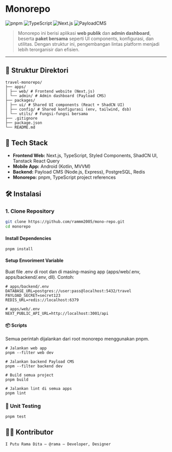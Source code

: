 # Monorepo

![pnpm](https://img.shields.io/badge/pnpm-workspaces-yellow?style=flat-square&logo=pnpm)
![TypeScript](https://img.shields.io/badge/TypeScript-blue?style=flat-square&logo=typescript)
![Next.js](https://img.shields.io/badge/Next.js-black?style=flat-square&logo=next.js)
![PayloadCMS](https://img.shields.io/badge/Payload-Backend-red?style=flat-square&logo=payloadcms)

> Monorepo ini berisi aplikasi **web publik** dan **admin dashboard**, beserta **paket bersama** seperti UI components, konfigurasi, dan utilitas. Dengan struktur ini, pengembangan lintas platform menjadi lebih terorganisir dan efisien.

---

## 📁 Struktur Direktori

```
travel-monorepo/
├── apps/
│ ├── web/ # Frontend website (Next.js)
│ └── admin/ # Admin dashboard (Payload CMS)
├── packages/
│ ├── ui/ # Shared UI components (React + ShadCN UI)
│ ├── config/ # Shared konfigurasi (env, tailwind, dsb)
│ └── utils/ # Fungsi-fungsi bersama
├── .gitignore
├── package.json
└── README.md

```

## 🚀 Tech Stack

- **Frontend Web:** Next.js, TypeScript, Styled Components, ShadCN UI, Tanstack React Query
- **Mobile App:** Android (Kotlin, MVVM)
- **Backend:** Payload CMS (Node.js, Express), PostgreSQL, Redis
- **Monorepo:** pnpm, TypeScript project references

## 🛠 Instalasi

### 1. Clone Repository

```bash
git clone https://github.com/rammm2005/mono-repo.git
cd monorepo
```

#### Install Dependencies

```
pnpm install
```

#### Setup Envoriment Variable

Buat file .env di root dan di masing-masing app (apps/web/.env, apps/backend/.env, dll). Contoh:

```
# apps/backend/.env
DATABASE_URL=postgres://user:pass@localhost:5432/travel
PAYLOAD_SECRET=secret123
REDIS_URL=redis://localhost:6379

```

```
# apps/web/.env
NEXT_PUBLIC_API_URL=http://localhost:3001/api

```

#### 📦 Scripts

Semua perintah dijalankan dari root monorepo menggunakan pnpm.

```
# Jalankan web app
pnpm --filter web dev

# Jalankan backend Payload CMS
pnpm --filter backend dev

# Build semua project
pnpm build

# Jalankan lint di semua apps
pnpm lint
```

### 🧪 Unit Testing

```
pnpm test

```

## 🧑‍💻 Kontributor

    I Putu Rama Dita – @rama – Developer, Designer
